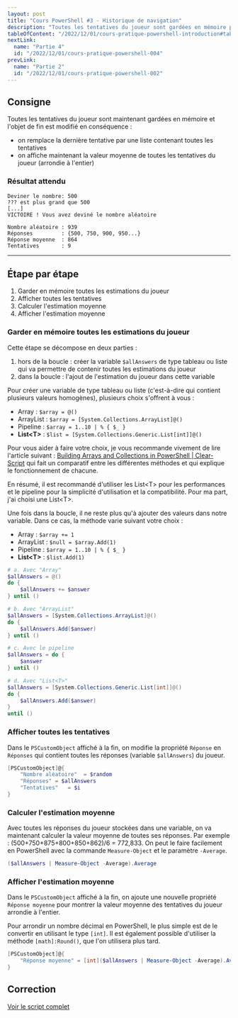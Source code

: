 ```yaml
---
layout: post
title: "Cours PowerShell #3 - Historique de navigation"
description: "Toutes les tentatives du joueur sont gardées en mémoire pour pouvoir afficher plus d'informations sur la partie"
tableOfContent: "/2022/12/01/cours-pratique-powershell-introduction#table-des-matières"
nextLink:
  name: "Partie 4"
  id: "/2022/12/01/cours-pratique-powershell-004"
prevLink:
  name: "Partie 2"
  id: "/2022/12/01/cours-pratique-powershell-002"
---
```


## Consigne

Toutes les tentatives du joueur sont maintenant gardées en mémoire et l'objet de fin est modifié en conséquence :

- on remplace la dernière tentative par une liste contenant toutes les tentatives
- on affiche maintenant la valeur moyenne de toutes les tentatives du joueur (arrondie à l'entier)

### Résultat attendu

```plaintext
Deviner le nombre: 500
??? est plus grand que 500
[...]
VICTOIRE ! Vous avez deviné le nombre aléatoire

Nombre aléatoire : 939
Réponses         : {500, 750, 900, 950...}
Réponse moyenne  : 864
Tentatives       : 9
```

---

## Étape par étape

1. Garder en mémoire toutes les estimations du joueur
2. Afficher toutes les tentatives
3. Calculer l'estimation moyenne
4. Afficher l'estimation moyenne

### Garder en mémoire toutes les estimations du joueur

Cette étape se décompose en deux parties :

1. hors de la boucle : créer la variable `$allAnswers` de type tableau ou liste qui va permettre de contenir toutes les estimations du joueur
2. dans la boucle : l'ajout de l'estimation du joueur dans cette variable

Pour créer une variable de type tableau ou liste (c'est-à-dire qui contient plusieurs valeurs homogènes), plusieurs choix s'offrent à vous :

- Array : `$array = @()`
- ArrayList : `$array = [System.Collections.ArrayList]@()`
- Pipeline : `$array = 1..10 | % { $_ }`
- **List\<T\>** : `$list = [System.Collections.Generic.List[int]]@()`

Pour vous aider à faire votre choix, je vous recommande vivement de lire l'article suivant : [Building Arrays and Collections in PowerShell \| Clear-Script](https://vexx32.github.io/2020/02/15/Building-Arrays-Collections/) qui fait un comparatif entre les différentes méthodes et qui explique le fonctionnement de chacune.

En résumé, il est recommandé d'utiliser les List\<T\> pour les performances et le pipeline pour la simplicité d'utilisation et la compatibilité. Pour ma part, j'ai choisi une List\<T\>.

Une fois dans la boucle, il ne reste plus qu'à ajouter des valeurs dans notre variable. Dans ce cas, la méthode varie suivant votre choix :

- Array : `$array += 1`
- ArrayList : `$null = $array.Add(1)`
- Pipeline : `$array = 1..10 | % { $_ }`
- **List\<T\>** : `$list.Add(1)`

```powershell
# a. Avec "Array"
$allAnswers = @()
do {
    $allAnswers += $answer
} until ()

# b. Avec "ArrayList"
$allAnswers = [System.Collections.ArrayList]@()
do {
    $allAnswers.Add($answer)
} until ()

# c. Avec le pipeline
$allAnswers = do {
    $answer
} until ()

# d. Avec "List<T>"
$allAnswers = [System.Collections.Generic.List[int]]@()
do {
    $allAnswers.Add($answer)
}
until ()
```

### Afficher toutes les tentatives

Dans le `PSCustomObject` affiché à la fin, on modifie la propriété `Réponse` en `Réponses` qui contient toutes les réponses (variable `$allAnswers`) du joueur.

```powershell
[PSCustomObject]@{
    "Nombre aléatoire"  = $random
    "Réponses" = $allAnswers
    "Tentatives"   = $i
}
```

### Calculer l'estimation moyenne

Avec toutes les réponses du joueur stockées dans une variable, on va maintenant calculer la valeur moyenne de toutes ses réponses. Par exemple : (500+750+875+800+850+862)/6 = 772,833. On peut le faire facilement en PowerShell avec la commande `Measure-Object` et le paramètre `-Average`.

```powershell
($allAnswers | Measure-Object -Average).Average
```

### Afficher l'estimation moyenne

Dans le `PSCustomObject` affiché à la fin, on ajoute une nouvelle propriété `Réponse moyenne` pour montrer la valeur moyenne des tentatives du joueur arrondie à l'entier.

Pour arrondir un nombre décimal en PowerShell, le plus simple est de le convertir en utilisant le type `[int]`. Il est également possible d'utiliser la méthode `[math]:Round()`, que l'on utilisera plus tard.

```powershell
[PSCustomObject]@{
    "Réponse moyenne" = [int]($allAnswers | Measure-Object -Average).Average
}
```

## Correction

<a class="solution" href="https://github.com/leobouard/leobouard.github.io/blob/main/assets/scripts/cours-pratique-powershell-003.ps1" target="_blank">Voir le script complet</a>